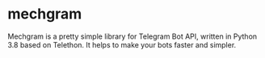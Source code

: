 # mechgram
Mechgram is a pretty simple library for Telegram Bot API, written in Python 3.8 based on Telethon. It helps to make your bots faster and simpler.
